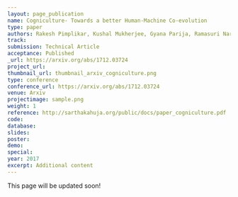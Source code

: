 ```yaml
---
layout: page_publication
name: Cogniculture- Towards a better Human-Machine Co-evolution
type: paper
authors: Rakesh Pimplikar, Kushal Mukherjee, Gyana Parija, Ramasuri Naraynam, Rohith Vallam, Harith Vishvakarma, Ritwik Chaudhuri, Sarthak Ahuja, Joydeep Mondal, Manish Kataria
track:
submission: Technical Article
acceptance: Published
_url: https://arxiv.org/abs/1712.03724
project_url:
thumbnail_url: thumbnail_arxiv_cogniculture.png
type: conference
conference_url: https://arxiv.org/abs/1712.03724
venue: Arxiv
projectimage: sample.png
weight: 1
reference: http://sarthakahuja.org/public/docs/paper_cogniculture.pdf
code:
database: 
slides: 
poster: 
demo: 
special: 
year: 2017
excerpt: Additional content
---
```

This page will be updated soon!